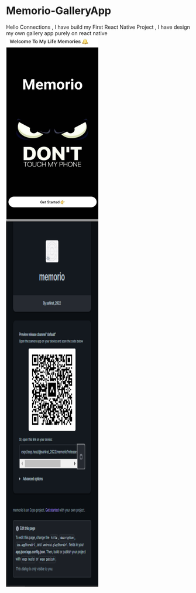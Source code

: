 # Memorio-GalleryApp
Hello Connections ,
I have build my First React Native Project , I have design my own gallery app purely on react native
<img src="/reactnative/memorio.jpg" width="50%" height="500px" alt="Alt text" title="Optional title">
<img src="/reactnative/ss.png" width="50%" height="1000px" alt="Alt text" title="Optional title">
